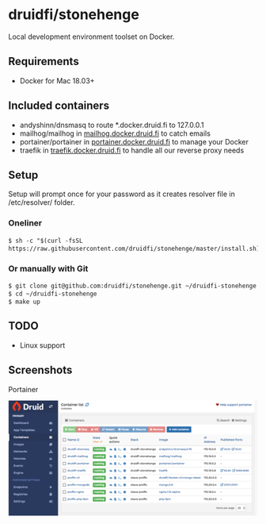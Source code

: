 # druidfi/stonehenge

Local development environment toolset on Docker.

## Requirements

- Docker for Mac 18.03+

## Included containers

- andyshinn/dnsmasq to route *.docker.druid.fi to 127.0.0.1
- mailhog/mailhog in [mailhog.docker.druid.fi](http://mailhog.docker.druid.fi) to catch emails
- portainer/portainer in [portainer.docker.druid.fi](http://portainer.docker.druid.fi) to manage your Docker
- traefik in [traefik.docker.druid.fi](http://traefik.docker.druid.fi) to handle all our reverse proxy needs

## Setup

Setup will prompt once for your password as it creates resolver file in /etc/resolver/ folder.

### Oneliner

```
$ sh -c "$(curl -fsSL https://raw.githubusercontent.com/druidfi/stonehenge/master/install.sh)"
```

### Or manually with Git

```
$ git clone git@github.com:druidfi/stonehenge.git ~/druidfi-stonehenge
$ cd ~/druidfi-stonehenge
$ make up
```

## TODO

- Linux support

## Screenshots

Portainer

![alt text](portainer_screenshot.png "Portainer screenshot")
